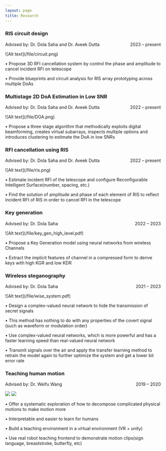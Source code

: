 ```yaml
---
layout: page
title: Research
---
```


<!-- **Not Pure Poole** is a simple, beautiful, and powerful Jekyll theme for blogs. It is built on [Poole](https://github.com/poole/poole) and [Pure](https://purecss.io/).

For more information about Not Pure Poole, please browse the [README](https://github.com/vszhub/not-pure-poole) file.


[Email](mailto://xwei4@albany.edu)  /  [Google Scholar](https://scholar.google.com/citations?user=k_yYzV4AAAAJ&hl=en)  /  [Linkedin](https://www.linkedin.com/in/xue-wei-752275231/)  /  CV
 -->
 

<!-- <h2>Research</h2> -->

<h3>RIS circuit design </h3>
  <p style="text-align:left;">
        Advised by: Dr. Dola Saha and Dr. Aveek Dutta 
       <span style="float:right;">
        2023 – present
       </span>
  </p>
  ![Alt text](/file/circuit.png)
<!--   <img src="/file/DOA.png" width="200"> -->
  <p> • Propose 3D RFI cancellation system by control the phase and amplitude to cancel incident RFI on telescope</p>
  <p> • Provide blueprints and circuit analysis for RIS array prototyping across multiple DoAs</p>

<h3>Multistage 2D DoA Estimation in Low SNR</h3>
  <p style="text-align:left;">
        Advised by: Dr. Dola Saha and Dr. Aveek Dutta 
       <span style="float:right;">
        2022 – present
       </span>
  </p>
  ![Alt text](/file/DOA.png)
<!--   <img src="/file/DOA.png" width="200"> -->
  <p> • Propose a three stage algorithm that methodically exploits digital beamforming, creates virtual subarrays, inspects multiple options and       
  introduces clustering to estimate the DoA in low SNRs</p>

<h3>RFI cancellation using RIS</h3>
  <p style="text-align:left;">
        Advised by: Dr. Dola Saha and Dr. Aveek Dutta 
       <span style="float:right;">
        2022 – present
       </span>
  </p>
<!--   ![Alt text](/file/wise_system.pdf) -->
![Alt text](/file/ris.png)
<!--   ![Alt text](/file/wise_system.pdf) -->
  <p> • Estimate incident RFI of the telescope and configure Reconfigurable Intelligent Surface(number, spacing, etc.)</p>
  <p> • Find the solution of amplitude and phase of each element of RIS to reflect incident RFI of RIS in order to cancel RFI in the telescope</p>

<h3>Key generation</h3>
<!--   <p> Advised by: Dr. Dola Saha 2022 – 2023</p>  -->
  <p style="text-align:left;">
      Advised by: Dr. Dola Saha 
     <span style="float:right;">
      2022 – 2023
     </span>
  </p>
  ![Alt text](/file/key_gen_high_level.pdf)
  <p> • Propose a Key Generation model using neural networks from wireless Channels</p>
  <p> • Extract the implicit features of channel in a compressed form to derive keys with high KGR and low KDR</p>

<h3>Wireless steganography</h3>
<!--   <p> Advised by: Dr. Dola Saha 2021 – 2023</p>  -->
 <p style="text-align:left;">
      Advised by: Dr. Dola Saha 
     <span style="float:right;">
      2021 – 2023
     </span>
  </p>
  ![Alt text](/file/wise_system.pdf)
 <p> • Design a complex-valued neural network to hide the transmission of secret signals</p>
 <p> • This method has nothing to do with any properties of the covert signal (such as waveform or modulation order)</p>
 <p> • Use complex-valued neural networks, which is more powerful and has a faster learning speed than real-valued neural network</p>
 <p> • Transmit signals over the air and apply the transfer learning method to retrain the model again to further optimize the system and get a lower bit error rate </p>

<h3>Teaching human motion</h3>
<!--  <p> Advised by: Dr. Weifu Wang 2019 – 2020</p>  -->
 <p style="text-align:left;">
      Advised by: Dr. Weifu Wang 
     <span style="float:right;">
      2019 – 2020
     </span>
</p>

<!--  ![Alt text](/file/IMG_3674-2-2-2_AdobeExpress.gif) -->
<!-- <p style="text-align:left;">
      <img src="/file/IMG_3668_MOV_AdobeExpress.gif" width="150"> 
     <span style="float:right;">
      <img src="/file/IMG_3668_MOV_AdobeExpress.gif" width="150">
     </span>
</p> -->
 <p><img src="/file/IMG_3668_MOV_AdobeExpress.gif" width="400"> <img src="/file/IMG_3674_MOV_AdobeExpress.gif" width="400"> </p>
<!--  < img style="width:30%;" src="/file/IMG_3668_MOV_AdobeExpress.gif"> &nbsp&nbsp < img style="width:30%;" src="/file/IMG_3668_MOV_AdobeExpress.gif"> -->

<!--  <p float="left">
  <img src="/file/IMG_3668_MOV_AdobeExpress.gif" width="100" />
  <img src="/file/IMG_3674_MOV_AdobeExpress.gif" width="100" /> 
</p>
<img src = "/file/IMG_3668_MOV_AdobeExpress.gif" width ="100" /> <img src = "/file/IMG_3674_MOV_AdobeExpress.gif" width ="100" /> -->
<!-- ![alt](/file/IMG_3668_MOV_AdobeExpress.gif) | ![alt](/file/IMG_3668_MOV_AdobeExpress.gif)
<tr>
    <td> <img src="/file/IMG_3668_MOV_AdobeExpress.gif" alt="Drawing" style="width: 250px;"/> </td>
    <td> <img src="/file/IMG_3668_MOV_AdobeExpress.gif" alt="Drawing" style="width: 250px;"/> </td>
</tr>
|![alt](/file/IMG_3668_MOV_AdobeExpress.gif) | ![alt](/file/IMG_3668_MOV_AdobeExpress.gif) -->
<!-- https://user-images.githubusercontent.com/99225857/209892872-baae0b1d-4e83-4278-b8a4-aaac10cae0eb.mov -->



<!-- <center class="half">
    <img src="/file/IMG_3668_MOV_AdobeExpress.gif" width="100"/><img src="/file/IMG_3668_MOV_AdobeExpress.gif" width="100"/>
</center>
<figure class="third">
    <img src="/file/IMG_3668_MOV_AdobeExpress.gif" width="200"/><img src="/file/IMG_3668_MOV_AdobeExpress.gif" width="200"/>
</figure>
   -->
 <p> • Offer a systematic exploration of how to decompose complicated physical motions to make motion more
 <p> • Interpretable and easier to learn for humans
 <p> • Build a teaching environment in a virtual environment (VR + unity)
 <p> • Use real robot teaching frontend to demonstrate motion clips(sign language, breaststroke, butterfly, etc)</p>

 
 
 
 

